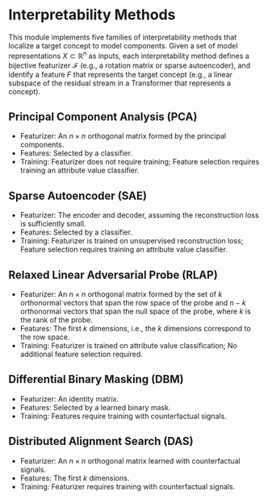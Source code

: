 # Interpretability Methods

This module implements five families of interpretability methods that localize a target concept to model components. Given a set of model representations $X\subset \mathbb{R}^n$ as inputs, each interpretability method defines a bijective featurizer $\mathcal{F}$ (e.g., a rotation matrix or sparse autoencoder), and identify a feature $F$ that represents the target concept (e.g., a linear subspace of the residual stream in a Transformer that represents a concept). 


## Principal Component Analysis (PCA)

* Featurizer: An $n \times n$ orthogonal matrix formed by the principal components.
* Features: Selected by a classifier.
* Training: Featurizer does not require training; Feature selection requires training an attribute value classifier.

## Sparse Autoencoder (SAE)

* Featurizer: The encoder and decoder, assuming the reconstruction loss is sufficiently small.
* Features: Selected by a classifier.
* Training: Featurizer is trained on unsupervised reconstruction loss; Feature selection requires training an attribute value classifier.

## Relaxed Linear Adversarial Probe (RLAP)

* Featurizer: An $n \times n$ orthogonal matrix formed by the set of $k$ orthonormal vectors that span the row space of the probe and $n-k$ orthonormal vectors that span the null space of the probe, where $k$ is the rank of the probe.
* Features: The first $k$ dimensions, i.e., the $k$ dimensions correspond to the row space.
* Training: Featurizer is trained on attribute value classification; No additional feature selection required.

## Differential Binary Masking (DBM)

* Featurizer: An identity matrix.
* Features: Selected by a learned binary mask.
* Training: Features require training with counterfactual signals.


## Distributed Alignment Search (DAS)

* Featurizer: An $n \times n$ orthogonal matrix learned with counterfactual signals.
* Features: The first $k$ dimensions.
* Training: Featurizer requires training with counterfactual signals.


